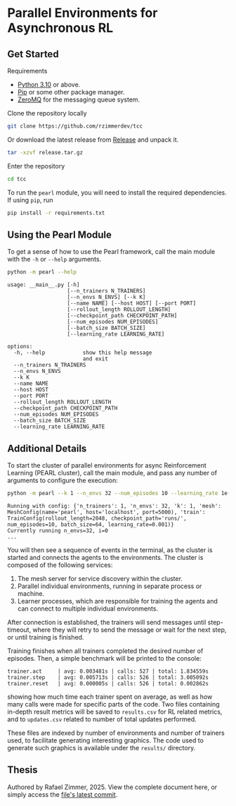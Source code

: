 # Parallel Environments for Asynchronous RL

## Get Started

Requirements 
- [Python 3.10](https://www.python.org/downloads/release/python-3100/) or above.
- [Pip](https://pip.pypa.io/en/stable/installation/) or some other package manager.
- [ZeroMQ](https://zeromq.org/) for the messaging queue system.

Clone the repository locally

```bash
git clone https://github.com/rzimmerdev/tcc
```

Or download the latest release from [Release](google.com) and unpack it.

```bash
tar -xzvf release.tar.gz
```

Enter the repository

```bash
cd tcc
```
To run the `pearl` module, you will need to install the required dependencies. 
If using `pip`, run

```bash
pip install -r requirements.txt
```


## Using the Pearl Module

To get a sense of how to use the Pearl framework, call the main module with the `-h` or `--help` arguments.

```bash
python -m pearl --help
```
```
usage: __main__.py [-h] 
                   [--n_trainers N_TRAINERS] 
                   [--n_envs N_ENVS] [--k K] 
                   [--name NAME] [--host HOST] [--port PORT] 
                   [--rollout_length ROLLOUT_LENGTH] 
                   [--checkpoint_path CHECKPOINT_PATH] 
                   [--num_episodes NUM_EPISODES]
                   [--batch_size BATCH_SIZE] 
                   [--learning_rate LEARNING_RATE]

options:
  -h, --help            show this help message 
                        and exit
  --n_trainers N_TRAINERS
  --n_envs N_ENVS
  --k K
  --name NAME
  --host HOST
  --port PORT
  --rollout_length ROLLOUT_LENGTH
  --checkpoint_path CHECKPOINT_PATH
  --num_episodes NUM_EPISODES
  --batch_size BATCH_SIZE
  --learning_rate LEARNING_RATE

```

## Additional Details

To start the cluster of parallel environments for async Reinforcement Learning (PEARL cluster), 
call the main module, and pass any number of arguments to configure the execution:

```bash
python -m pearl --k 1 --n_envs 32 --num_episodes 10 --learning_rate 1e-3
```

```
Running with config: {'n_trainers': 1, 'n_envs': 32, 'k': 1, 'mesh': MeshConfig(name='pearl', host='localhost', port=5000), 'train': TrainConfig(rollout_length=2048, checkpoint_path='runs/', num_episodes=10, batch_size=64, learning_rate=0.001)}
Currently running n_envs=32, i=0
...
```

You will then see a sequence of events in the terminal, as the cluster is started and connects the agents to the environments. 
The cluster is composed of the following services:
1. The mesh server for service discovery within the cluster.
2. Parallel individual environments, running in separate process or machine.
3. Learner processes, which are responsible for training the agents and can connect to multiple individual environments.

After connection is established, the trainers will send messages until step-timeout, where they will retry to send the message
or wait for the next step, or until training is finished. 

Training finishes when all trainers completed the desired number of episodes.
Then, a simple benchmark will be printed to the console:

```
trainer.act     | avg: 0.003481s | calls: 527 | total: 1.834559s
trainer.step    | avg: 0.005713s | calls: 526 | total: 3.005092s
trainer.reset   | avg: 0.000005s | calls: 526 | total: 0.002862s
```

showing how much time each trainer spent on average, as well as how many calls were made for specific
parts of the code. Two files containing in-depth result metrics will be saved to `results.csv` for 
RL related metrics, and to `updates.csv` related to number of total updates performed.

These files are indexed by number of environments and number of trainers used,
to facilitate generating interesting graphics. 
The code used to generate such graphics is available under the `results/` directory.

## Thesis

Authored by Rafael Zimmer, 2025.
View the complete document here, or simply access the [file's latest commit](paper.pdf).